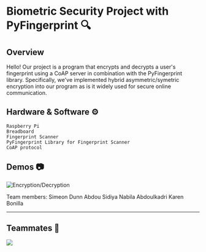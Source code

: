 # Biometric Security Project with PyFingerprint 🔍
## Overview

Hello! Our project is a program that encrypts and decrypts a user's fingerprint using a CoAP server in combination with the PyFingerprint library. Specifically, we've implemented hybrid asymmetric/symetric encryption into our program as is it widely used for secure online communication.

## Hardware & Software ⚙
    Raspberry Pi
    Breadboard
    Fingerprint Scanner
    PyFingerprint Library for Fingerprint Scanner
    CoAP protocol



## Demos 📷
![Encryption/Decryption](assets/images/demo1.png)

Team members:
Simeon Dunn
Abdou Sidiya
Nabila Abdoulkadri
Karen Bonilla




----
## Teammates 💪
<a href="https://github.com/simedunn/PyFingerprint_Biometric_Security/graphs/contributors">
  <img src="https://contrib.rocks/image?repo=simedunn/PyFingerprint_Biometric_Security" />
</a>
